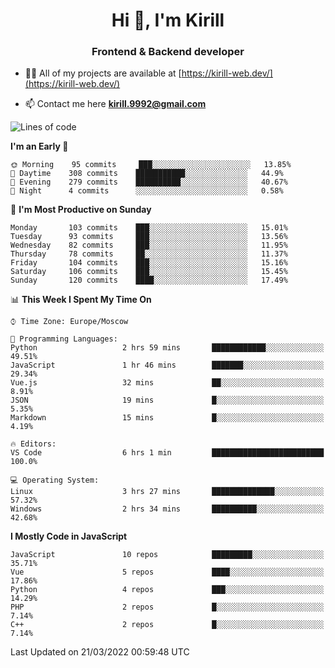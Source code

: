 <h1 align="center">Hi 👋, I'm Kirill</h1>
<h3 align="center">Frontend & Backend developer</h3>

- 👨‍💻 All of my projects are available at [https://kirill-web.dev/](https://kirill-web.dev/)

- 📫 Contact me here **kirill.9992@gmail.com**











<!--START_SECTION:waka-->
![Lines of code](https://img.shields.io/badge/From%20Hello%20World%20I%27ve%20Written-473%20Thousand%20lines%20of%20code-blue)

**I'm an Early 🐤** 

```text
🌞 Morning    95 commits     ███░░░░░░░░░░░░░░░░░░░░░░   13.85% 
🌆 Daytime    308 commits    ███████████░░░░░░░░░░░░░░   44.9% 
🌃 Evening    279 commits    ██████████░░░░░░░░░░░░░░░   40.67% 
🌙 Night      4 commits      ░░░░░░░░░░░░░░░░░░░░░░░░░   0.58%

```
📅 **I'm Most Productive on Sunday** 

```text
Monday       103 commits    ███░░░░░░░░░░░░░░░░░░░░░░   15.01% 
Tuesday      93 commits     ███░░░░░░░░░░░░░░░░░░░░░░   13.56% 
Wednesday    82 commits     ███░░░░░░░░░░░░░░░░░░░░░░   11.95% 
Thursday     78 commits     ██░░░░░░░░░░░░░░░░░░░░░░░   11.37% 
Friday       104 commits    ███░░░░░░░░░░░░░░░░░░░░░░   15.16% 
Saturday     106 commits    ███░░░░░░░░░░░░░░░░░░░░░░   15.45% 
Sunday       120 commits    ████░░░░░░░░░░░░░░░░░░░░░   17.49%

```


📊 **This Week I Spent My Time On** 

```text
⌚︎ Time Zone: Europe/Moscow

💬 Programming Languages: 
Python                   2 hrs 59 mins       ████████████░░░░░░░░░░░░░   49.51% 
JavaScript               1 hr 46 mins        ███████░░░░░░░░░░░░░░░░░░   29.34% 
Vue.js                   32 mins             ██░░░░░░░░░░░░░░░░░░░░░░░   8.91% 
JSON                     19 mins             █░░░░░░░░░░░░░░░░░░░░░░░░   5.35% 
Markdown                 15 mins             █░░░░░░░░░░░░░░░░░░░░░░░░   4.19%

🔥 Editors: 
VS Code                  6 hrs 1 min         █████████████████████████   100.0%

💻 Operating System: 
Linux                    3 hrs 27 mins       ██████████████░░░░░░░░░░░   57.32% 
Windows                  2 hrs 34 mins       ██████████░░░░░░░░░░░░░░░   42.68%

```

**I Mostly Code in JavaScript** 

```text
JavaScript               10 repos            █████████░░░░░░░░░░░░░░░░   35.71% 
Vue                      5 repos             ████░░░░░░░░░░░░░░░░░░░░░   17.86% 
Python                   4 repos             ███░░░░░░░░░░░░░░░░░░░░░░   14.29% 
PHP                      2 repos             █░░░░░░░░░░░░░░░░░░░░░░░░   7.14% 
C++                      2 repos             █░░░░░░░░░░░░░░░░░░░░░░░░   7.14%

```



 Last Updated on 21/03/2022 00:59:48 UTC
<!--END_SECTION:waka-->
